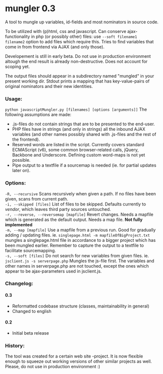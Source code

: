 # mungler  0.3
A tool to mungle up variables, id-fields and most nominators in source code. 

To be utilized with (p)html, css and javascript. Can conserve ajax-functionality in php (or possibly other) files: use `--soft filename1 filename2` option to add files which require this. Tries to find variables that come in from frontend via AJAX (and only those).

Developement is still in early beta. Do not use in production environment altough the end result is already non-destructive. Does not account for scoping yet.

The output files should appear in a subdirectory named "mungled" in your present working dir. Stdout prints a mapping that has key-value-pairs of original nominators and their new identities.

### Usage:
`python javascriptMungler.py [filenames] [options [arguments]]`
The following assumptions are made:
- .js-files do not contain strings that are to be presented to the end-user.
- PHP files have in strings (and only in strings) all the inbound AJAX variables (and other names possibly shared with .js-files and the rest of the frontend).
- Reserved words are listed in the script. Currently covers standard ECMAScript (v6), some common browser-related calls, jQuery, Backbone and Underscore. Defining custom word-maps is not yet possible.
- Pipe output to a textfile if a sourcemap is needed (ie. for partial updates later on).

### Options:
`-R, --recursive` Scans recursively when given a path. If no files have been given, scans from current path.  
`-i, --skipped [files]` List of files to be skipped. Defaults currently to *vendor*, which leaves third party sources untouched.  
`-r, --reverse, --reversemap [mapfile]` Revert changes. Needs a mapfile which is generated as the default output. Needs a map file.  **Not fully implemented**  
`-m, --map [mapfile]` Use a mapfile from a previous run. Good for gradually adding / updating files.
ie. `singlepage.html -m mapfileOfBigProject.txt` mungles a singlepage.html file in accordance to a bigger project which has been mungled earlier. Remember to capture the output to a textfile to facilitate sourcemapping.  
`-s, --soft [files]` Do not search for new variables from given files. 
ie. `jsclient.js -s serverpage.php` Mungles the js-file first. The variables and other names in serverpage.php are not touched, except the ones which appear to be ajax-parameters used in jsclient.js.

### Changelog:

#### 0.3
- Reformatted codebase structure (classes, maintainability in general)
- Changed to english

#### 0.2
- Initial beta release

### History:
The tool was created for a certain web site -project. It is now flexible enough to squeeze out working versions of other similar projects as well. Please, do not use in production environment :)
